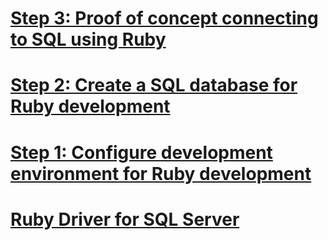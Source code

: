 # [Step 3: Proof of concept connecting to SQL using Ruby](step-3-proof-of-concept-connecting-to-sql-using-ruby.md)
# [Step 2: Create a SQL database for Ruby development](step-2-create-a-sql-database-for-ruby-development.md)
# [Step 1: Configure development environment for Ruby development](step-1-configure-development-environment-for-ruby-development.md)
# [Ruby Driver for SQL Server](ruby-driver-for-sql-server.md)
